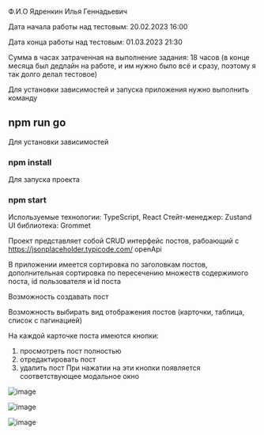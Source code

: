 Ф.И.О Ядренкин Илья Геннадьевич

Дата начала работы над тестовым: 20.02.2023 16:00

Дата конца работы над тестовым: 01.03.2023 21:30

Сумма в часах затраченная на выполнение задания: 18 часов (в конце месяца был дедлайн на работе, и им нужно было всё и сразу, поэтому я так долго делал тестовое)

Для установки зависимостей и запуска приложения нужно выполнить команду
## npm run go

Для установки зависимостей
### npm install

Для запуска проекта
### npm start

Используемые технологии:
  TypeScript, React
  Стейт-менеджер: Zustand
  UI библиотека: Grommet

Проект представляет собой CRUD интерфейс постов, рабоающий с https://jsonplaceholder.typicode.com/ openApi

В приложении имеется сортировка по заголовкам постов, дополнительная сортировка по пересечению множеств содержимого поста, id пользователя и id поста

Возможность создавать пост

Возможность выбирать вид отображения постов (карточки, таблица, список с пагинацией)

На каждой карточке поста имеются кнопки:
  1) просмотреть пост полностью
  2) отредактировать пост
  3) удалить пост
При нажатии на эти кнопки появляется соответствующее модальное окно

![image](https://user-images.githubusercontent.com/102058870/222172311-80742333-170e-4d70-aae5-95267de310c2.png)

![image](https://user-images.githubusercontent.com/102058870/222172543-6d66f979-c6d8-41c1-8924-d794b6f9ab5e.png)

![image](https://user-images.githubusercontent.com/102058870/222173376-1a7da1cf-ec9e-4919-9c4e-409aaed1b865.png)


